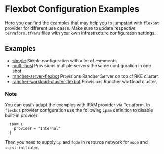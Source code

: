 # Flexbot Configuration Examples

Here you can find the examples that may help you to jumpstart with `flexbot` provider for different use cases.
Make sure to update respective `terraform.tfvars` files with your own infrastructure configuration settings.

## Examples

* [simple](./simple) Simple configuration with a lot of comments.
* [multi-host](./multi-host) Provisions multiple servers the same configuration in one shot.
* [rancher-server-flexbot](./rancher-server-flexbot) Provisions Rancher Server on top of RKE cluster.
* [rancher-workload-cluster-flexbot](./rancher-workload-cluster-flexbot) Provisions Rancher workload cluster.

### Note
You can easily adapt the examples with IPAM provider via Terraform.
In `flexbot` provider confguration use the following `ipam` definition to disable built-in provider:
```
  ipam {
    provider = "Internal"
  }
```
Then you need to supply `ip` and `fqdn` in resource network for `node` and `iscsi-initiator`.
